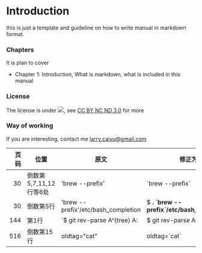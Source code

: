 # Introduction

this is just a template and guideline on how to write manual in markdown format.


### Chapters
It is plan to cover

* Chapter 1: Introduction, What is markdown, what is included in this manual

### License
  The license is under ![](http://i.creativecommons.org/l/by-nc-nd/3.0/88x31.png), see [CC BY NC ND 3.0](http://creativecommons.org/licenses/by-nc-nd/3.0/) for more

### Way of working

If you are interesting, contact me larry.caiyu@gmail.com
 
 页码   | 位置                      | 原文                         | 修正为                       | 缺陷追踪                                             |
| ------:| ------------------------- | ---------------------------- | ---------------------------- | ---------------------------------------------------- |
|     30 | 倒数第5,7,11,12行等6处    | 'brew --prefix'              | \`brew --prefix\`            | [#146](http://redmine.ossxp.com/redmine/issues/146)  |
|     30 | 倒数第5行                 | 'brew --prefix'/etc/bash\_completion | $ **. \`brew --prefix\`/etc/bash\_completion** | [#152](http://redmine.ossxp.com/redmine/issues/152)  |
|    144 | 第1行                     | \`$ git rev-parse  A^{tree}  A:      | $ git rev-parse  A^{tree}  A:                  | [#153](http://redmine.ossxp.com/redmine/issues/153)  |
|    516 | 倒数第15行                | oldtag="cat"                 | oldtag=\`cat\`               | [#151](http://redmine.ossxp.com/redmine/issues/151)  |
